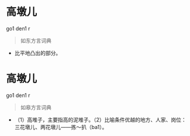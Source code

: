 # 高墩儿
go1 den1 r
> 如东方言词典
- 比平地凸出的部分。

# 高墩儿
go1 den1 r
> 如皋方言词典
- （1）高堆子，主要指高的泥堆子。（2）比喻条件优越的地方、人家、岗位：三花墩儿、两花墩儿——拣～扒（ba1）。
